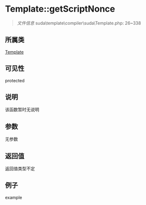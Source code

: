 # Template::getScriptNonce

> *文件信息* suda\template\compiler\suda\Template.php: 26~338
## 所属类 

[Template](../Template.md)

## 可见性

  protected  
## 说明

该函数暂时无说明

## 参数

无参数

## 返回值
返回值类型不定

## 例子

example